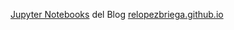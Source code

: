 [Jupyter Notebooks](http://jupyter.org/) del Blog [relopezbriega.github.io](http://relopezbriega.github.io/)
